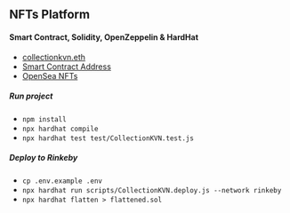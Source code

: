 ## NFTs Platform
#### Smart Contract, Solidity, OpenZeppelin & HardHat

- [collectionkvn.eth](https://app.ens.domains/name/collectionkvn.eth/details)
- [Smart Contract Address](https://rinkeby.etherscan.io/address/0x5eb362dDF7737F111FEC978019205AE7359427A9)
- [OpenSea NFTs](https://testnets.opensea.io/collection/collectionkvn)

##### Run project

- `npm install`
- `npx hardhat compile`
- `npx hardhat test test/CollectionKVN.test.js`

##### Deploy to Rinkeby

- `cp .env.example .env`
- `npx hardhat run scripts/CollectionKVN.deploy.js --network rinkeby`
- `npx hardhat flatten > flattened.sol`
